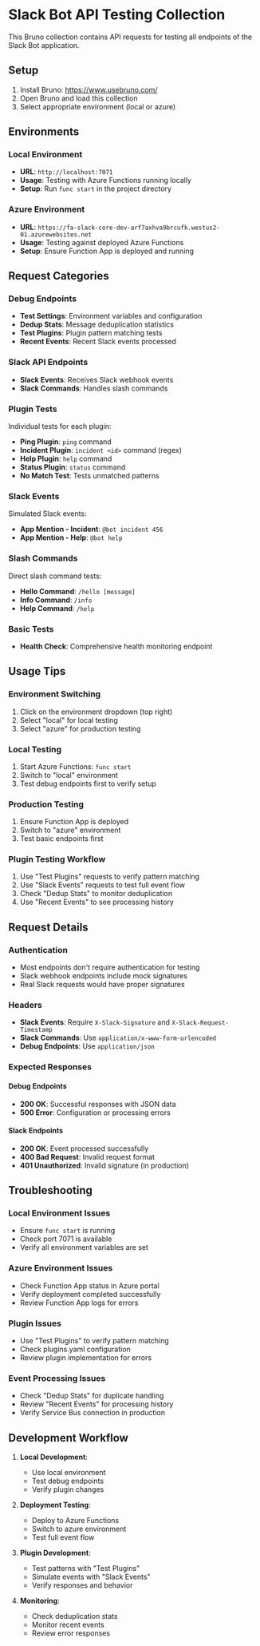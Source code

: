 # Slack Bot API Testing Collection

This Bruno collection contains API requests for testing all endpoints of the Slack Bot application.

## Setup

1. Install Bruno: https://www.usebruno.com/
2. Open Bruno and load this collection
3. Select appropriate environment (local or azure)

## Environments

### Local Environment
- **URL**: `http://localhost:7071`
- **Usage**: Testing with Azure Functions running locally
- **Setup**: Run `func start` in the project directory

### Azure Environment
- **URL**: `https://fa-slack-core-dev-arf7axhva9brcufk.westus2-01.azurewebsites.net`
- **Usage**: Testing against deployed Azure Functions
- **Setup**: Ensure Function App is deployed and running

## Request Categories

### Debug Endpoints
- **Test Settings**: Environment variables and configuration
- **Dedup Stats**: Message deduplication statistics
- **Test Plugins**: Plugin pattern matching tests
- **Recent Events**: Recent Slack events processed

### Slack API Endpoints
- **Slack Events**: Receives Slack webhook events
- **Slack Commands**: Handles slash commands

### Plugin Tests
Individual tests for each plugin:
- **Ping Plugin**: `ping` command
- **Incident Plugin**: `incident <id>` command (regex)
- **Help Plugin**: `help` command
- **Status Plugin**: `status` command
- **No Match Test**: Tests unmatched patterns

### Slack Events
Simulated Slack events:
- **App Mention - Incident**: `@bot incident 456`
- **App Mention - Help**: `@bot help`

### Slash Commands
Direct slash command tests:
- **Hello Command**: `/hello [message]`
- **Info Command**: `/info`
- **Help Command**: `/help`

### Basic Tests
- **Health Check**: Comprehensive health monitoring endpoint

## Usage Tips

### Environment Switching
1. Click on the environment dropdown (top right)
2. Select "local" for local testing
3. Select "azure" for production testing

### Local Testing
1. Start Azure Functions: `func start`
2. Switch to "local" environment
3. Test debug endpoints first to verify setup

### Production Testing
1. Ensure Function App is deployed
2. Switch to "azure" environment  
3. Test basic endpoints first

### Plugin Testing Workflow
1. Use "Test Plugins" requests to verify pattern matching
2. Use "Slack Events" requests to test full event flow
3. Check "Dedup Stats" to monitor deduplication
4. Use "Recent Events" to see processing history

## Request Details

### Authentication
- Most endpoints don't require authentication for testing
- Slack webhook endpoints include mock signatures
- Real Slack requests would have proper signatures

### Headers
- **Slack Events**: Require `X-Slack-Signature` and `X-Slack-Request-Timestamp`
- **Slack Commands**: Use `application/x-www-form-urlencoded`
- **Debug Endpoints**: Use `application/json`

### Expected Responses

#### Debug Endpoints
- **200 OK**: Successful responses with JSON data
- **500 Error**: Configuration or processing errors

#### Slack Endpoints
- **200 OK**: Event processed successfully
- **400 Bad Request**: Invalid request format
- **401 Unauthorized**: Invalid signature (in production)

## Troubleshooting

### Local Environment Issues
- Ensure `func start` is running
- Check port 7071 is available
- Verify all environment variables are set

### Azure Environment Issues
- Check Function App status in Azure portal
- Verify deployment completed successfully
- Review Function App logs for errors

### Plugin Issues
- Use "Test Plugins" to verify pattern matching
- Check plugins.yaml configuration
- Review plugin implementation for errors

### Event Processing Issues
- Check "Dedup Stats" for duplicate handling
- Review "Recent Events" for processing history
- Verify Service Bus connection in production

## Development Workflow

1. **Local Development**:
   - Use local environment
   - Test debug endpoints
   - Verify plugin changes

2. **Deployment Testing**:
   - Deploy to Azure Functions
   - Switch to azure environment
   - Test full event flow

3. **Plugin Development**:
   - Test patterns with "Test Plugins"
   - Simulate events with "Slack Events"
   - Verify responses and behavior

4. **Monitoring**:
   - Check deduplication stats
   - Monitor recent events
   - Review error responses
